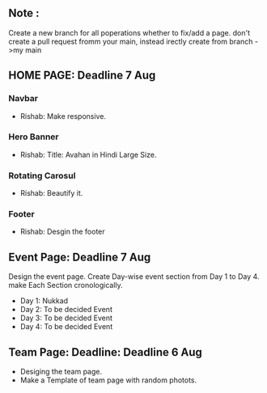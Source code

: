 ## Note :
Create a new branch for all poperations whether to fix/add a page.
don't create a pull request fromm your main, instead irectly create from branch ->my main

## HOME PAGE: Deadline 7 Aug
### Navbar
- Rishab: Make responsive.

### Hero Banner
- Rishab: Title: Avahan in Hindi Large Size.

### Rotating Carosul
- Rishab: Beautify it.

### Footer
- Rishab: Desgin the footer

## Event Page: Deadline 7 Aug
Design the event page.
Create Day-wise event section from Day 1 to Day 4.
make Each Section cronologically.

- Day 1: Nukkad
- Day 2: To be decided Event
- Day 3: To be decided Event
- Day 4: To be decided Event

## Team Page: Deadline: Deadline 6 Aug 
- Desiging the team page.
- Make a Template of team page with random photots.
